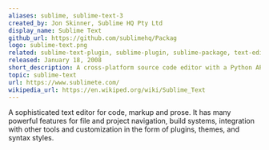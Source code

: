 ```yaml
---
aliases: sublime, sublime-text-3
created_by: Jon Skinner, Sublime HQ Pty Ltd
display_name: Sublime Text
github_url: https://github.com/sublimehq/Packag
logo: sublime-text.png
related: sublime-text-plugin, sublime-plugin, sublime-package, text-editor
released: January 18, 2008
short_description: A cross-platform source code editor with a Python API.
topic: sublime-text
url: https://www.sublimete.com/
wikipedia_url: https://en.wikiped.org/wiki/Sublime_Text
---
```

A sophisticated text editor for code, markup and prose.
It has many powerful features for file and project navigation, build systems, integration with other tools and customization in the form of plugins, themes, and syntax styles.
